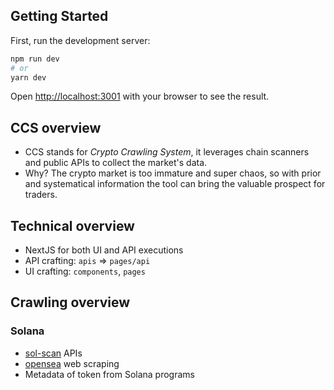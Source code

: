 
## Getting Started

First, run the development server:

```bash
npm run dev
# or
yarn dev
```

Open [http://localhost:3001](http://localhost:3001) with your browser to see the result.

## CCS overview
- CCS stands for *Crypto Crawling System*, it leverages chain scanners and public APIs to collect the market's data. 
- Why? The crypto market is too immature and super chaos, so with prior and systematical information the tool can bring the valuable prospect for traders.

## Technical overview
- NextJS for both UI and API executions
- API crafting: `apis` => `pages/api`
- UI crafting: `components`, `pages`

## Crawling overview
### Solana
- [sol-scan](https://public-api.solscan.io/docs/#/) APIs
- [opensea](https://opensea.io/) web scraping
- Metadata of token from Solana programs




